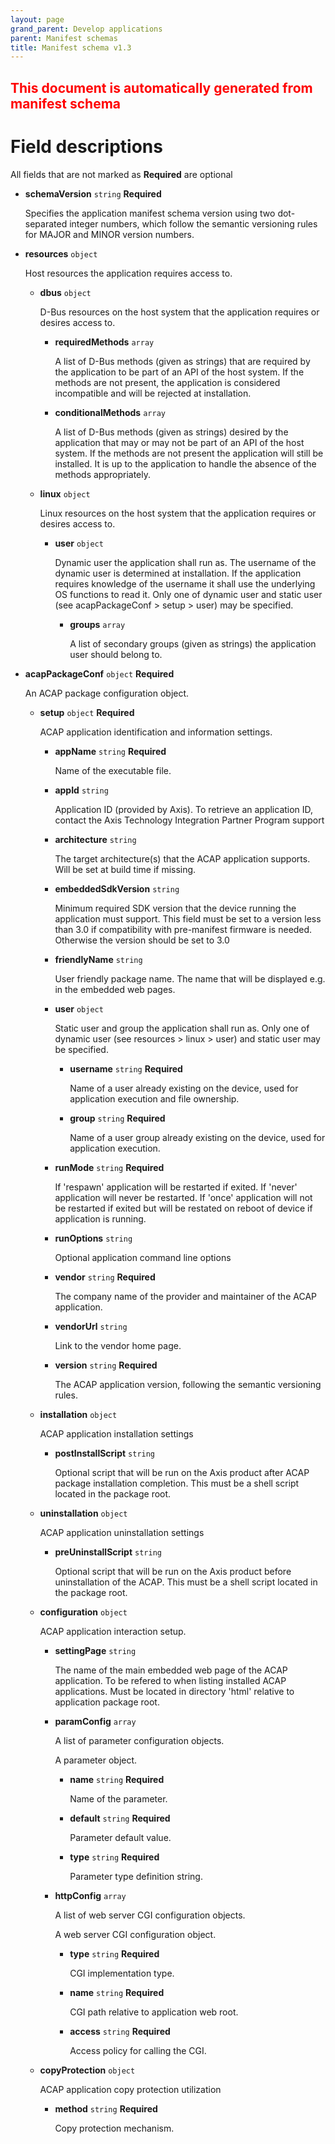 ```yaml
---
layout: page
grand_parent: Develop applications
parent: Manifest schemas
title: Manifest schema v1.3
---
```


<h2 class="title-attention"><font color='red'>This document is automatically generated from manifest schema</font></h2>

# Field descriptions

All fields that are not marked as **Required** are optional

- __schemaVersion__ `string` **Required**

    Specifies the application manifest schema version using two dot-separated integer numbers, which follow the semantic versioning rules for MAJOR and MINOR version numbers.

- __resources__ `object`

    Host resources the application requires access to.

    - __dbus__ `object`

        D-Bus resources on the host system that the application requires or desires access to.

        - __requiredMethods__ `array`

            A list of D-Bus methods (given as strings) that are required by the application to be part of an API of the host system. If the methods are not present, the application is considered incompatible and will be rejected at installation.

        - __conditionalMethods__ `array`

            A list of D-Bus methods (given as strings) desired by the application that may or may not be part of an API of the host system. If the methods are not present the application will still be installed. It is up to the application to handle the absence of the methods appropriately.

    - __linux__ `object`

        Linux resources on the host system that the application requires or desires access to.

        - __user__ `object`

            Dynamic user the application shall run as. The username of the dynamic user is determined at installation. If the application requires knowledge of the username it shall use the underlying OS functions to read it. Only one of dynamic user and static user (see acapPackageConf > setup > user) may be specified.

            - __groups__ `array`

                A list of secondary groups (given as strings) the application user should belong to.

- __acapPackageConf__ `object` **Required**

    An ACAP package configuration object.

    - __setup__ `object` **Required**

        ACAP application identification and information settings.

        - __appName__ `string` **Required**

            Name of the executable file.

        - __appId__ `string`

            Application ID (provided by Axis). To retrieve an application ID, contact the Axis Technology Integration Partner Program support

        - __architecture__ `string`

            The target architecture(s) that the ACAP application supports. Will be set at build time if missing.

        - __embeddedSdkVersion__ `string`

            Minimum required SDK version that the device running the application must support. This field must be set to a version less than 3.0 if compatibility with pre-manifest firmware is needed. Otherwise the version should be set to 3.0

        - __friendlyName__ `string`

            User friendly package name. The name that will be displayed e.g. in the embedded web pages.

        - __user__ `object`

            Static user and group the application shall run as. Only one of dynamic user (see resources > linux > user) and static user may be specified.

            - __username__ `string` **Required**

                Name of a user already existing on the device, used for application execution and file ownership.

            - __group__ `string` **Required**

                Name of a user group already existing on the device, used for application execution.

        - __runMode__ `string` **Required**

            If 'respawn' application will be restarted if exited. If 'never' application will never be restarted. If 'once' application will not be restarted if exited but will be restated on reboot of device if application is running.

        - __runOptions__ `string`

            Optional application command line options

        - __vendor__ `string` **Required**

            The company name of the provider and maintainer of the ACAP application.

        - __vendorUrl__ `string`

            Link to the vendor home page.

        - __version__ `string` **Required**

            The ACAP application version, following the semantic versioning rules.

    - __installation__ `object`

        ACAP application installation settings

        - __postInstallScript__ `string`

            Optional script that will be run on the Axis product after ACAP package installation completion. This must be a shell script located in the package root.

    - __uninstallation__ `object`

        ACAP application uninstallation settings

        - __preUninstallScript__ `string`

            Optional script that will be run on the Axis product before uninstallation of the ACAP. This must be a shell script located in the package root.

    - __configuration__ `object`

        ACAP application interaction setup.

        - __settingPage__ `string`

            The name of the main embedded web page of the ACAP application. To be refered to when listing installed ACAP applications. Must be located in directory 'html' relative to application package root.

        - __paramConfig__ `array`

            A list of parameter configuration objects.

            A parameter object.

            - __name__ `string` **Required**

                Name of the parameter.

            - __default__ `string` **Required**

                Parameter default value.

            - __type__ `string` **Required**

                Parameter type definition string.

        - __httpConfig__ `array`

            A list of web server CGI configuration objects.

            A web server CGI configuration object.

            - __type__ `string` **Required**

                CGI implementation type.

            - __name__ `string` **Required**

                CGI path relative to application web root.

            - __access__ `string` **Required**

                Access policy for calling the CGI.

    - __copyProtection__ `object`

        ACAP application copy protection utilization

        - __method__ `string` **Required**

            Copy protection mechanism.

